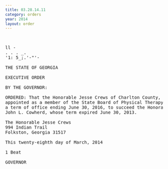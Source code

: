 ```yaml
---
title: 03.28.14.11
category: orders
year: 2014
layout: order
---
```


<pre> 

ll -
. . . _.
'1: 5_;.'-"'-

THE STATE OF GEORGIA

EXECUTIVE ORDER

BY THE GOVERNOR:

ORDERED: That the Honorable Jesse Crews of Charlton County, Georgia, is
appointed as a member of the State Board of Physical Therapy, for
a term of office ending June 30, 2016, to succeed the Honorable
John L. Cowherd, whose term expired June 30, 2013.

The Honorable Jesse Crews
994 Indian Trail
Folkston, Georgia 31517

This twenty-eighth day of March, 2014

1 Beat

GOVERNOR

 

</pre>
